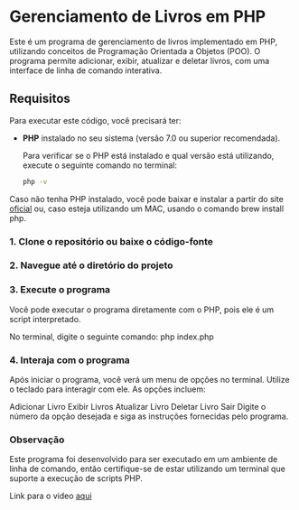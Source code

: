 # Gerenciamento de Livros em PHP

Este é um programa de gerenciamento de livros implementado em PHP, utilizando conceitos de Programação Orientada a Objetos (POO). O programa permite adicionar, exibir, atualizar e deletar livros, com uma interface de linha de comando interativa.

## Requisitos

Para executar este código, você precisará ter:

- **PHP** instalado no seu sistema (versão 7.0 ou superior recomendada).
  
  Para verificar se o PHP está instalado e qual versão está utilizando, execute o seguinte comando no terminal:
  
  ```bash
  php -v
  ````
Caso não tenha PHP instalado, você pode baixar e instalar a partir do site [oficial](https://www.php.net/downloads) ou, caso esteja utilizando um MAC, usando o comando brew install php.

### 1. Clone o repositório ou baixe o código-fonte

### 2. Navegue até o diretório do projeto

### 3. Execute o programa
Você pode executar o programa diretamente com o PHP, pois ele é um script interpretado.

No terminal, digite o seguinte comando:
    php index.php

### 4. Interaja com o programa
Após iniciar o programa, você verá um menu de opções no terminal. Utilize o teclado para interagir com ele. As opções incluem:

Adicionar Livro
Exibir Livros
Atualizar Livro
Deletar Livro
Sair
Digite o número da opção desejada e siga as instruções fornecidas pelo programa.

### Observação
Este programa foi desenvolvido para ser executado em um ambiente de linha de comando, então certifique-se de estar utilizando um terminal que suporte a execução de scripts PHP.

Link para o video [aqui](https://www.youtube.com/watch?v=qye8O1-I7gg)
